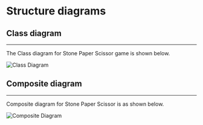 # Structure diagrams
## Class diagram
---
The Class diagram for Stone Paper Scissor game is shown below.

![Class Diagram](https://user-images.githubusercontent.com/75445117/114939932-b96d6200-9e5e-11eb-81d6-e8cf33bf2f1d.png)

## Composite diagram
---
Composite diagram for Stone Paper Scissor is as shown below.

![Composite Diagram](https://user-images.githubusercontent.com/75445117/114939982-c8ecab00-9e5e-11eb-9c33-eaba4b68e5fa.png)



